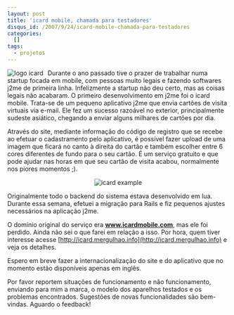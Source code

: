 ```yaml
--- 
layout: post
title: 'icard mobile, chamada para testadores'
disqus_id: /2007/9/24/icard-mobile-chamada-para-testadores
categories: 
  []
tags:
  - projetos
---
```



<img src="http://mergulhao.info/assets/2007/9/24/logo_icard.gif" alt="logo icard" style="float: left; border: 0px; margin-right: 10px" />

Durante o ano passado tive o prazer de trabalhar numa startup focada em mobile, com pessoas muito legais e fazendo softwares j2me de primeira linha. Infelizmente a startup não deu certo, mas as coisas legais não acabaram. O primeiro desenvolvimento em j2me foi o icard mobile. Trata-se de um pequeno aplicativo j2me que envia cartões de visita virtuais via e-mail. Ele fez um sucesso razoável no exterior, principalmente sudeste asiático, chegando a enviar alguns milhares de cartões por dia.

Através do site, mediante informação do código de registro que se recebe ao efetuar o cadastramento pelo aplicativo, é possível fazer upload de uma imagem que ficará no canto à direita do cartão e também escolher entre 6 cores diferentes de fundo para o seu cartão. É um serviço gratuito e que pode ajudar nas horas em que seu cartão de visita acabou, normalmente nos piores momentos ;). 

<div style="text-align: center">
<img src="http://mergulhao.info/assets/2007/9/24/icard_example.png" alt="icard example" style="border: 0px;" />
</div>

Originalmente todo o backend do sistema estava desenvolvido em lua. Durante essa semana, efetuei a migração para Rails e fiz pequenos ajustes necessários na aplicação j2me.

O domínio original do serviço era __www.icardmobile.com__, mas ele foi perdido. Ainda não sei o que farei em relação a isso. Por hora, quem tiver interesse acesse [http://icard.mergulhao.info](http://icard.mergulhao.info) e veja os detalhes.

Espero em breve fazer a internacionalização do site e do aplicativo que no momento estão disponíveis apenas em inglês.

Por favor reportem situações de funcionamento e não funcionamento, enviando para mim a marca, o modelo dos aparelhos testados e os problemas encontrados. Sugestões de novas funcionalidades são bem-vindas. Aguardo o feedback!

